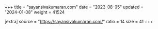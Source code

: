 +++
title = "sayansivakumaran.com"
date = "2023-08-05"
updated = "2024-01-08"
weight = 41524

[extra]
source = "https://sayansivakumaran.com/"
ratio = 14
size = 41
+++
